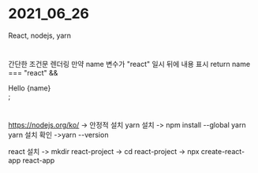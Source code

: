 # 2021_06_26
React, nodejs, yarn
#
간단한 조건문 렌더링
만약 name 변수가 "react" 일시 뒤에 내용 표시
return name === "react" && <div class="App">Hello {name} </div>;
#

#
https://nodejs.org/ko/ -> 안정적 설치
yarn 설치 
  -> npm install --global yarn
yarn 설치 확인 
  ->yarn --version

react 설치
  -> mkdir  react-project 
    -> cd react-project 
      -> npx create-react-app react-app
#
